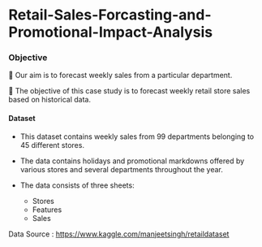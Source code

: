 # Retail-Sales-Forcasting-and-Promotional-Impact-Analysis

### Objective

🌟 Our aim is to forecast weekly sales from a particular department.

🌟 The objective of this case study is to forecast weekly retail store sales based on historical data.


#### Dataset

- This dataset contains weekly sales from 99 departments belonging to 45 different stores.
  
- The data contains holidays and promotional markdowns offered by various stores and several departments throughout the year.

- The data consists of three sheets: 
    - Stores
    - Features
    - Sales

Data Source : https://www.kaggle.com/manjeetsingh/retaildataset
